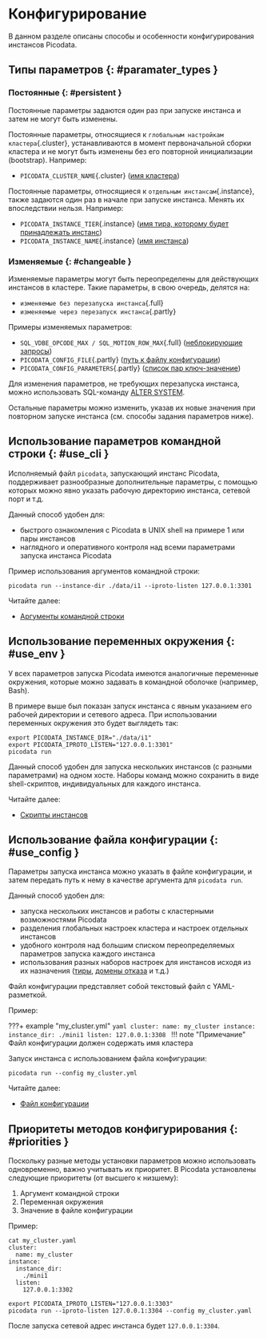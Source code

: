 # Конфигурирование

<style>
.md-typeset {
  .full,
  .absent,
  .partly,
  .cluster,
  .instance {
      padding: 0.1em 0.5em;
      border-radius: 0.5em;
      /* font-family: monospace; */
  }

  .full {
      background-color: #d9ead3;
  }

  .partly {
      background-color: #fff2cc;
  }

  .cluster {
      background-color: #fb93f1;
  }

  .instance {
      background-color: #93fbb1;
  }
}
</style>

В данном разделе описаны способы и особенности конфигурирования
инстансов Picodata.

## Типы параметров {: #paramater_types }

### Постоянные {: #persistent }

Постоянные параметры задаются один раз при запуске инстанса и затем не
могут быть изменены.

Постоянные параметры, относящиеся к `глобальным настройкам кластера`{.cluster},
устанавливаются в момент первоначальной сборки кластера и не могут быть
изменены без его повторной инициализации (bootstrap). Например:

- `PICODATA_CLUSTER_NAME`{.cluster} ([имя кластера](../reference/config.md#cluster_name))

Постоянные параметры, относящиеся к `отдельным инстансам`{.instance}, также
задаются один раз в начале при запуске инстанса. Менять их впоследствии нельзя.
Например:

- `PICODATA_INSTANCE_TIER`{.instance} ([имя тира, которому будет принадлежать инстанс](../reference/config.md#instance_tier))
- `PICODATA_INSTANCE_NAME`{.instance} ([имя инстанса](../reference/config.md#instance_name))

### Изменяемые {: #changeable }

Изменяемые параметры могут быть переопределены для действующих инстансов
в кластере. Такие параметры, в свою очередь, делятся на:

- `изменяемые без перезапуска инстанса`{.full}
- `изменяемые через перезапуск инстанса`{.partly}

Примеры изменяемых параметров:

- `SQL_VDBE_OPCODE_MAX / SQL_MOTION_ROW_MAX`{.full} ([неблокирующие запросы](../reference/sql/non_block.md#query_limitations))
- `PICODATA_CONFIG_FILE`{.partly} ([путь к файлу конфигурации](../reference/cli.md#run_config))
- `PICODATA_CONFIG_PARAMETERS`{.partly} ([список пар ключ-значение](../reference/cli.md#run_config_parameter))

Для изменения параметров, не требующих перезапуска инстанса, можно
использовать SQL-команду [ALTER SYSTEM](../reference/sql/alter_system.md).

Остальные параметры можно изменить, указав их новые значения при
повторном запуске инстанса (см. способы задания параметров ниже).

## Использование параметров командной строки {: #use_cli }

Исполняемый файл `picodata`, запускающий инстанс Picodata, поддерживает
разнообразные дополнительные параметры, с помощью которых можно явно
указать рабочую директорию инстанса, сетевой порт и т.д.

Данный способ удобен для:

- быстрого ознакомления с Picodata в UNIX shell на примере 1 или пары
  инстансов
- наглядного и оперативного контроля над всеми параметрами запуска
  инстанса Picodata

Пример использования аргументов командной строки:

```shell
picodata run --instance-dir ./data/i1 --iproto-listen 127.0.0.1:3301
```

Читайте далее:

- [Аргументы командной строки](../reference/cli.md)

## Использование переменных окружения {: #use_env }

У всех параметров запуска Picodata имеются аналогичные переменные
окружения, которые можно задавать в командной оболочке (например, Bash).

В примере выше был показан запуск инстанса с явным указанием его рабочей
директории и сетевого адреса. При использовании переменных окружения это
будет выглядеть так:

```shell
export PICODATA_INSTANCE_DIR="./data/i1"
export PICODATA_IPROTO_LISTEN="127.0.0.1:3301"
picodata run
```

Данный способ удобен для запуска нескольких инстансов (с разными
параметрами) на одном хосте. Наборы команд можно сохранить в виде
shell-скриптов, индивидуальных для каждого инстанса.

Читайте далее:

- [Скрипты инстансов](deploy.md#simple_cluster_scripts)

## Использование файла конфигурации {: #use_config }

Параметры запуска инстанса можно указать в файле конфигурации, и затем
передать путь к нему в качестве аргумента для `picodata run`.

Данный способ удобен для:

- запуска нескольких инстансов и работы с кластерными возможностями
  Picodata
- разделения глобальных настроек кластера и настроек отдельных инстансов
- удобного контроля над большим списком переопределяемых параметров
  запуска каждого инстанса
- использования разных наборов настроек для инстансов исходя из их
  назначения ([тиры], [домены отказа] и т.д.)

[тиры]: ../overview/glossary.md#tier
[домены отказа]: ../overview/glossary.md#failure_domain

Файл конфигурации представляет собой текстовый файл с YAML-разметкой.

Пример:

???+ example "my_cluster.yml"
    ```yaml
    cluster:
      name: my_cluster
    instance:
      instance_dir:
        ./mini1
      listen:
        127.0.0.1:3308
    ```
!!! note "Примечание"
    Файл конфигурации должен содержать имя кластера

Запуск инстанса с использованием файла конфигурации:

```shell
picodata run --config my_cluster.yml
```

Читайте далее:

- [Файл конфигурации](../reference/config.md)

## Приоритеты методов конфигурирования {: #priorities }

Поскольку разные методы установки параметров можно использовать
одновременно, важно учитывать их приоритет. В Picodata установлены
следующие приоритеты (от высшего к низшему):

1. Аргумент командной строки
1. Переменная окружения
1. Значение в файле конфигурации

Пример:

```shell
cat my_cluster.yaml
cluster:
  name: my_cluster
instance:
  instance_dir:
    ./mini1
  listen:
    127.0.0.1:3302

export PICODATA_IPROTO_LISTEN="127.0.0.1:3303"
picodata run --iproto-listen 127.0.0.1:3304 --config my_cluster.yaml
```

После запуска сетевой адрес инстанса будет `127.0.0.1:3304`.
